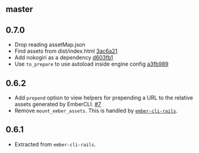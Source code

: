 master
------

0.7.0
-----

* Drop reading assetMap.json
* Find assets from dist/index.html [3ac6a21][]
* Add nokogiri as a dependency [d603fb1][]
* Use `to_prepare` to use autoload inside engine config [a3fb989][]

[0b0687a]: https://github.com/seanpdoyle/ember-cli-rails-assets/commit/0b0687a25756cbe706639a8a06b9f1d4781b9e30
[3ac6a21]: https://github.com/seanpdoyle/ember-cli-rails-assets/commit/3ac6a21e8ebcced6b507a3f80bb96a1d6f1f9a76
[d603fb1]: https://github.com/seanpdoyle/ember-cli-rails-assets/commit/d603fb126b49427a281ff8629855f945c6df9cc7
[a3fb989]: https://github.com/seanpdoyle/ember-cli-rails-assets/commit/a3fb98943a21c521b1e227d3b8887adacba5f52c

0.6.2
-----

* Add `prepend` option to view helpers for prepending a URL to the relative
  assets generated by EmberCLI. [#7]
* Remove `mount_ember_assets`. This is handled by
  [`ember-cli-rails`][ember-cli-rails#386].

[#7]: https://github.com/seanpdoyle/ember-cli-rails-assets/pull/7
[ember-cli-rails#386]: https://github.com/thoughtbot/ember-cli-rails/pull/386

0.6.1
-----

* Extracted from `ember-cli-rails`.
